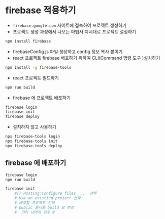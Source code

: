 # firebase 적용하기

- `firebase.google.com` 사이트에 접속하여 프로젝트 생성하기
- 프로젝트 생성 과정에서 나오는 마법사 지시대로 프로젝트 설정하기

```bash
npm install firebase
```

- firebaseConfig.js 파일 생성하고 config 정보 복사 붙이기
- react 프로젝트 firebase 배포하기 위하여 CLI(Command 명령 도구 )설치하기

```bash
npm install -g firebase-tools
```

- react 프로젝트 빌드하기

```bash
npm run build
```

- firebase 에 프로젝트 배포하기

```bash
firebase login
firebase init
firebase deploy
```

- 설치하지 않고 사용하기

```bash
npx firebase-tools login
npx firebase-tools init
npx firebase-tools deploy
```

## firebase 에 배포하기

```bash
firebase login
npm run build

firebase init
    #() Hosting:Configure files ...  선택
    # Use an existing project 선택
    # 배포할 프로젝트 선택
    # public 폴더를 build 로 변경
    #  기타 나머지 모두 N
```
